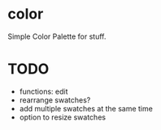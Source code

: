 color
=====

Simple Color Palette for stuff.


TODO
=====

* functions: edit
* rearrange swatches?
* add multiple swatches at the same time
* option to resize swatches
